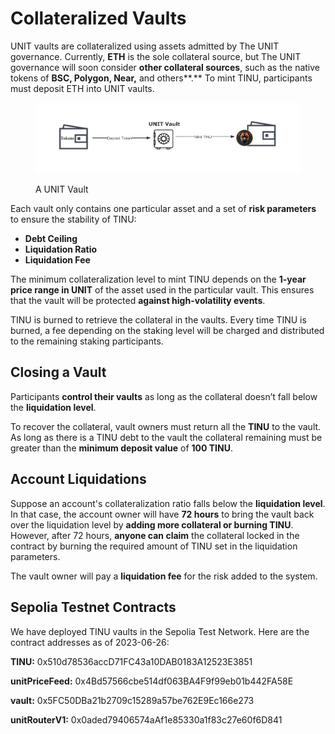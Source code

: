 # Collateralized Vaults

UNIT vaults are collateralized using assets admitted by The UNIT governance. Currently, **ETH** is the sole collateral source, but The UNIT governance will soon consider **other collateral sources**, such as the native tokens of **BSC, Polygon, Near,** and others**.** To mint TINU, participants must deposit ETH into UNIT vaults.&#x20;

<figure><img src="../.gitbook/assets/UNIT Vaults (1).png" alt=""><figcaption><p>A UNIT Vault</p></figcaption></figure>

Each vault only contains one particular asset and a set of **risk parameters** to ensure the stability of TINU:

* **Debt Ceiling**
* **Liquidation Ratio**
* **Liquidation Fee**

The minimum collateralization level to mint TINU depends on the **1-year price range in UNIT** of the asset used in the particular vault. This ensures that the vault will be protected **against high-volatility events**.

TINU is burned to retrieve the collateral in the vaults. Every time TINU is burned, a fee depending on the staking level will be charged and distributed to the remaining staking participants.

## Closing a Vault

Participants **control their vaults** as long as the collateral doesn’t fall below the **liquidation level**.&#x20;

To recover the collateral, vault owners must return all the **TINU** to the vault. As long as there is a TINU debt to the vault the collateral remaining must be greater than the **minimum deposit value** of **100 TINU**.

## Account Liquidations

Suppose an account's collateralization ratio falls below the **liquidation level**. In that case, the account owner will have **72 hours** to bring the vault back over the liquidation level by **adding more collateral or burning TINU**. However, after 72 hours, **anyone can claim** the collateral locked in the contract by burning the required amount of TINU set in the liquidation parameters.

The vault owner will pay a **liquidation fee** for the risk added to the system.

## Sepolia Testnet Contracts

We have deployed TINU vaults in the Sepolia Test Network. Here are the contract addresses as of 2023-06-26:

**TINU:** 0x510d78536accD71FC43a10DAB0183A12523E3851

**unitPriceFeed:** 0x4Bd57566cbe514df063BA4F9f99eb01b442FA58E

**vault:** 0x5FC50DBa21b2709c15289a57be762E9Ec166e273

**unitRouterV1:** 0x0aded79406574aAf1e85330a1f83c27e60f6D841
